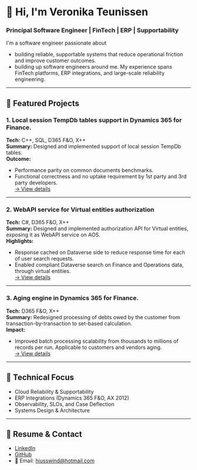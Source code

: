 # 👋 Hi, I'm Veronika Teunissen  
### Principal Software Engineer | FinTech | ERP | Supportability  

I'm a software engineer passionate about 
- building reliable, supportable systems that reduce operational friction and improve customer outcomes.  
- building up software engineers around me.
My experience spans FinTech platforms, ERP integrations, and large-scale reliability engineering.  

---

## 🧩 Featured Projects  

### 1. Local session TempDb tables support in Dynamics 365 for Finance.  
**Tech:** C++, SQL, D365 F&O, X++  
**Summary:** Designed and implemented support of local session TempDb tables.  
**Outcome:**  
- Performance parity on common documents benchmarks.  
- Functional correctness and no uptake requirement by 1st party and 3rd party developers.   
[→ View details](projects/local_tempdb.md)  

---

### 2. WebAPI service for Virtual entities authorization  
**Tech:** C#, D365 F&O, X++  
**Summary:** Designed and implemented authorization API for Virtual entities, exposing it as WebAPI service on AOS.  
**Highlights:**  
- Response cached on Dataverse side to reduce response time for each of user search requests.
- Enabled compliant Dataverse search on Finance and Operations data, through virtual entities.  
[→ View details](projects/ve_authorization.md)

---

### 3. Aging engine in Dynamics 365 for Finance.  
**Tech:**  D365 F&O, X++  
**Summary:** Redesigned processing of debts owed by the customer from transaction-by-transaction to set-based calculation.  
**Impact:**  
- Improved batch processing scalability from thousands to millions of records per run. Applicable to customers and vendors aging.  
[→ View details](projects/aging_engine.md)

---

## 🧠 Technical Focus
- Cloud Reliability & Supportability
- ERP Integrations (Dynamics 365 F&O, AX 2012)
- Observability, SLOs, and Case Deflection
- Systems Design & Architecture

---

## 📄 Resume & Contact
- [LinkedIn](https://www.linkedin.com/in/veronika-teunissen-24766b57/)  
- [GitHub](https://github.com/Vika5006)  
- 📧 Email: hiusswind@hotmail.com  


